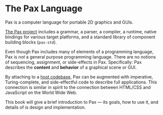 # The Pax Language

Pax is a computer language for portable 2D graphics and GUIs.

[The Pax project](https://www.github.com/pax-lang/pax-lang) includes a grammar, a parser, a compiler, a runtime, native bindings for various target platforms, and a standard library of component building blocks (`pax-std`).

Even though Pax includes many of elements of a programming language, Pax is _not_ a general purpose programming language.  There are no notions of sequencing, assignment, or side-effects in Pax.  Specifically: Pax describes the **content** and **behavior** of a graphical scene or GUI.

By attaching to a [host codebase](/reference-host-codebase), Pax can be augmented with imperative, Turing-complete, and side-effectful code to describe full applications.  This connection is similar in spirit to the connection between HTML/CSS and JavaScript on the World Wide Web.

This book will give a brief introduction to Pax — its goals, how to use it, and details of is design and implementation.
